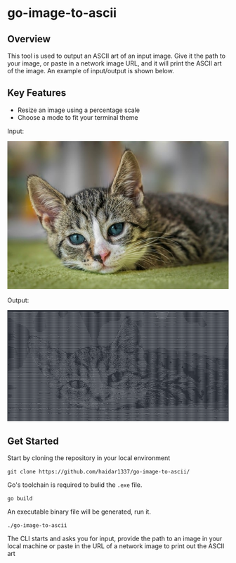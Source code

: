 # go-image-to-ascii

## Overview
This tool is used to output an ASCII art of an input image. Give it the path to your image, or paste in
a network image URL, and it will print the ASCII art of the image. An example of input/output is shown below.

## Key Features
* Resize an image using a percentage scale
* Choose a mode to fit your terminal theme

Input:


![original cat](example_input.jpg)


Output:


![ascii cat](example_output.png)


## Get Started
Start by cloning the repository in your local environment
```
git clone https://github.com/haidar1337/go-image-to-ascii/
```
Go's toolchain is required to bulid the `.exe` file.
```
go build
```
An executable binary file will be generated, run it.
```
./go-image-to-ascii
```
The CLI starts and asks you for input, provide the path to an image in your local machine
or paste in the URL of a network image to print out the ASCII art

